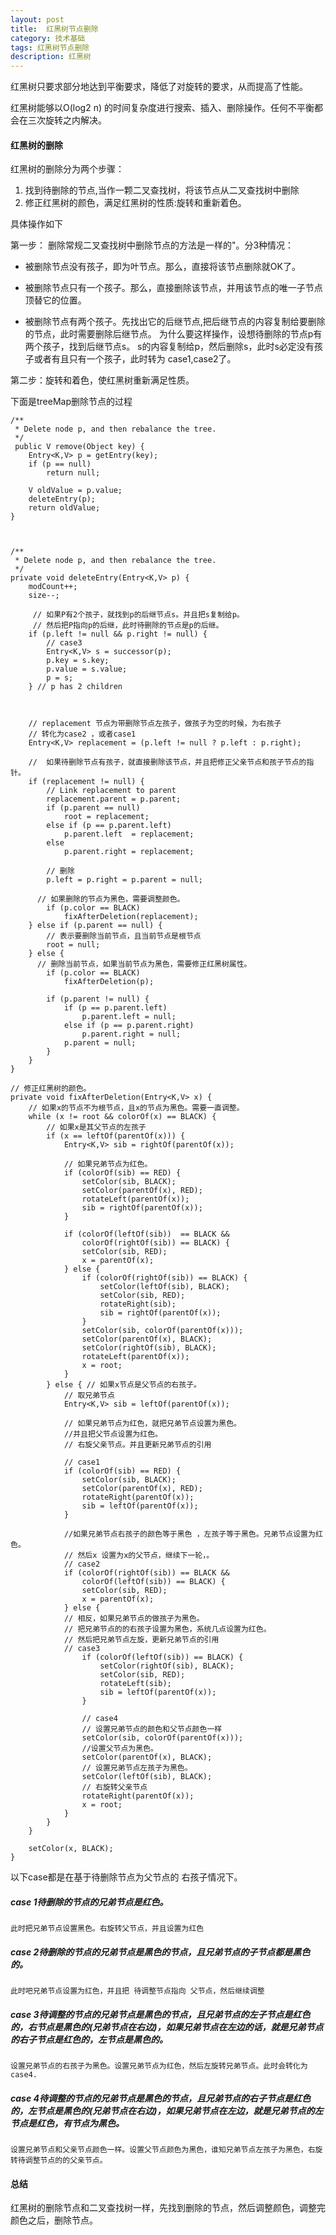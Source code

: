 ```yaml
---
layout: post
title:  红黑树节点删除
category: 技术基础
tags: 红黑树节点删除
description: 红黑树
---
```

红黑树只要求部分地达到平衡要求，降低了对旋转的要求，从而提高了性能。

红黑树能够以O(log2 n) 的时间复杂度进行搜索、插入、删除操作。任何不平衡都会在三次旋转之内解决。


#### 红黑树的删除

红黑树的删除分为两个步骤：

1. 找到待删除的节点,当作一颗二叉查找树，将该节点从二叉查找树中删除
2. 修正红黑树的颜色，满足红黑树的性质:旋转和重新着色。


具体操作如下



第一步：
删除常规二叉查找树中删除节点的方法是一样的"。分3种情况：

-  被删除节点没有孩子，即为叶节点。那么，直接将该节点删除就OK了。

-  被删除节点只有一个孩子。那么，直接删除该节点，并用该节点的唯一子节点顶替它的位置。
 
-  被删除节点有两个孩子。先找出它的后继节点,把后继节点的内容复制给要删除的节点，此时需要删除后继节点。 为什么要这样操作，设想待删除的节点p有两个孩子，找到后继节点s。 s的内容复制给p，然后删除s，此时s必定没有孩子或者有且只有一个孩子，此时转为 case1,case2了。

第二步：旋转和着色，使红黑树重新满足性质。

下面是treeMap删除节点的过程


        
    /**
     * Delete node p, and then rebalance the tree.
     */
     public V remove(Object key) {
        Entry<K,V> p = getEntry(key);
        if (p == null)
            return null;

        V oldValue = p.value;
        deleteEntry(p);
        return oldValue;
    }
    
    
    
    /**
     * Delete node p, and then rebalance the tree.
     */
    private void deleteEntry(Entry<K,V> p) {
        modCount++;
        size--;

         // 如果P有2个孩子，就找到p的后继节点s。并且把s复制给p。
         // 然后把P指向p的后继，此时待删除的节点是p的后继。
        if (p.left != null && p.right != null) {
            // case3                      
            Entry<K,V> s = successor(p);
            p.key = s.key;
            p.value = s.value;
            p = s;
        } // p has 2 children

    
        
        // replacement 节点为带删除节点左孩子，做孩子为空的时候，为右孩子
        // 转化为case2 ，或者case1
        Entry<K,V> replacement = (p.left != null ? p.left : p.right);

        //  如果待删除节点有孩子，就直接删除该节点，并且把修正父亲节点和孩子节点的指针。
        if (replacement != null) {
            // Link replacement to parent
            replacement.parent = p.parent;
            if (p.parent == null)
                root = replacement;
            else if (p == p.parent.left)
                p.parent.left  = replacement;
            else
                p.parent.right = replacement;

            // 删除
            p.left = p.right = p.parent = null;

          // 如果删除的节点为黑色，需要调整颜色。 
            if (p.color == BLACK)
                fixAfterDeletion(replacement);
        } else if (p.parent == null) { 
            // 表示要删除当前节点，且当前节点是根节点
            root = null;
        } else { 
          // 删除当前节点，如果当前节点为黑色，需要修正红黑树属性。
            if (p.color == BLACK)
                fixAfterDeletion(p);

            if (p.parent != null) {
                if (p == p.parent.left)
                    p.parent.left = null;
                else if (p == p.parent.right)
                    p.parent.right = null;
                p.parent = null;
            }
        }
    }

    // 修正红黑树的颜色。
    private void fixAfterDeletion(Entry<K,V> x) {
        // 如果x的节点不为根节点，且x的节点为黑色。需要一直调整。
        while (x != root && colorOf(x) == BLACK) {
            // 如果x是其父节点的左孩子
            if (x == leftOf(parentOf(x))) {
                Entry<K,V> sib = rightOf(parentOf(x));
                 
                // 如果兄弟节点为红色。  
                if (colorOf(sib) == RED) {
                    setColor(sib, BLACK);
                    setColor(parentOf(x), RED);
                    rotateLeft(parentOf(x));
                    sib = rightOf(parentOf(x));
                }

                if (colorOf(leftOf(sib))  == BLACK &&
                    colorOf(rightOf(sib)) == BLACK) {
                    setColor(sib, RED);
                    x = parentOf(x);
                } else {
                    if (colorOf(rightOf(sib)) == BLACK) {
                        setColor(leftOf(sib), BLACK);
                        setColor(sib, RED);
                        rotateRight(sib);
                        sib = rightOf(parentOf(x));
                    }
                    setColor(sib, colorOf(parentOf(x)));
                    setColor(parentOf(x), BLACK);
                    setColor(rightOf(sib), BLACK);
                    rotateLeft(parentOf(x));
                    x = root;
                }
            } else { // 如果x节点是父节点的右孩子。
                // 取兄弟节点
                Entry<K,V> sib = leftOf(parentOf(x));

                // 如果兄弟节点为红色，就把兄弟节点设置为黑色。
                //并且把父节点设置为红色。
                // 右旋父亲节点。并且更新兄弟节点的引用
                
                // case1 
                if (colorOf(sib) == RED) {
                    setColor(sib, BLACK);
                    setColor(parentOf(x), RED);
                    rotateRight(parentOf(x));
                    sib = leftOf(parentOf(x));
                }

                //如果兄弟节点右孩子的颜色等于黑色 ，左孩子等于黑色。兄弟节点设置为红色。
                // 然后x 设置为x的父节点，继续下一轮，。
                // case2
                if (colorOf(rightOf(sib)) == BLACK &&
                    colorOf(leftOf(sib)) == BLACK) {
                    setColor(sib, RED);
                    x = parentOf(x);
                } else {
                // 相反，如果兄弟节点的做孩子为黑色。
                // 把兄弟节点的的右孩子设置为黑色，系统几点设置为红色。
                // 然后把兄弟节点左旋，更新兄弟节点的引用
                // case3 
                    if (colorOf(leftOf(sib)) == BLACK) {
                        setColor(rightOf(sib), BLACK);
                        setColor(sib, RED);
                        rotateLeft(sib);
                        sib = leftOf(parentOf(x));
                    }
                    
                    // case4
                    // 设置兄弟节点的颜色和父节点颜色一样
                    setColor(sib, colorOf(parentOf(x)));
                    //设置父节点为黑色。
                    setColor(parentOf(x), BLACK);
                    // 设置兄弟节点左孩子为黑色。
                    setColor(leftOf(sib), BLACK);
                    // 右旋转父亲节点
                    rotateRight(parentOf(x));
                    x = root;
                }
            }
        }

        setColor(x, BLACK);
    }

    
 以下case都是在基于待删除节点为父节点的 右孩子情况下。   

##### case 1待删除的节点的兄弟节点是红色。
    
    此时把兄弟节点设置黑色。右旋转父节点，并且设置为红色
    
##### case 2待删除的节点的兄弟节点是黑色的节点，且兄弟节点的子节点都是黑色的。
    
    此时吧兄弟节点设置为红色，并且把 待调整节点指向 父节点，然后继续调整
    
##### case 3待调整的节点的兄弟节点是黑色的节点，且兄弟节点的左子节点是红色的，右节点是黑色的(兄弟节点在右边)，如果兄弟节点在左边的话，就是兄弟节点的右子节点是红色的，左节点是黑色的。

    设置兄弟节点的右孩子为黑色。设置兄弟节点为红色，然后左旋转兄弟节点。此时会转化为case4.

##### case 4待调整的节点的兄弟节点是黑色的节点，且兄弟节点的右子节点是红色的，左节点是黑色的(兄弟节点在右边)，如果兄弟节点在左边，就是兄弟节点的左节点是红色，有节点为黑色。 
    设置兄弟节点和父亲节点颜色一样。设置父节点颜色为黑色，谁知兄弟节点左孩子为黑色，右旋转待调整节点的的父亲节点。



#### 总结

红黑树的删除节点和二叉查找树一样，先找到删除的节点，然后调整颜色，调整完颜色之后，删除节点。
